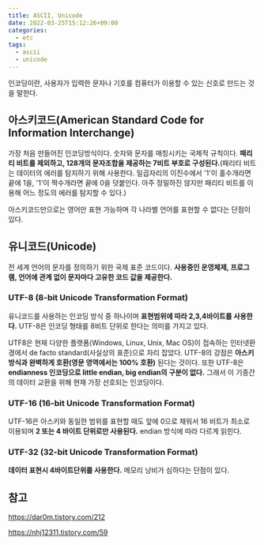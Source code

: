 ```yaml
---
title: ASCII, Unicode
date: 2022-03-25T15:12:26+09:00
categories:
  - etc
tags: 
  - ascii
  - unicode
---
```


인코딩이란, 사용자가 입력한 문자나 기호를 컴퓨터가 이용할 수 있는 신호로 만드는 것을 말한다. 

## 아스키코드(American Standard Code for Information Interchange)
가장 처음 만들어진 인코딩방식이다. 숫자와 문자를 매칭시키는 국제적 규칙이다. **패리티 비트를 제외하고, 128개의 문자조합을 제공하는 7비트 부호로 구성된다.**(패리티 비트는 데이터의 에러를 탐지하기 위해 사용한다.
일곱자리의 이진수에서 '1'이 홀수개라면 끝에 1을, '1'이 짝수개라면 끝에 0을 덧붙인다. 아주 정밀하진 않지만 패리티 비트를 이용해 어느 정도의 에러를 탐지할 수 있다.)

아스키코드만으로는 영어만 표현 가능하며 각 나라별 언어를 표현할 수 없다는 단점이 있다.

## 유니코드(Unicode)
전 세계 언어의 문자를 정의하기 위한 국제 표준 코드이다. **사용중인 운영체제, 프로그램, 언어에 관계 없이 문자마다 고유한 코드 값을 제공한다.**

### UTF-8 (8-bit Unicode Transformation Format)
유니코드를 사용하는 인코딩 방식 중 하나이며 **표현범위에 따라 2,3,4바이트를 사용한다.** UTF-8은 인코딩 형태를 8비트 단위로 한다는 의미를 가지고 있다.

UTF8은 현재 다양한 플랫폼(Windows, Linux, Unix, Mac OS)이 접속하는 인터넷환경에서 de facto standard(사실상의 표준)으로 자리 잡았다. UTF-8의 강점은 **아스키방식과 완벽하게 호환(영문 영역에서는 100% 호환)** 된다는 것이다. 또한 UTF-8은 **endianness 인코딩으로 little endian, big endian의 구분이 없다.** 그래서 이 기종간의 데이터 교환을 위해 현재 가장 선호되는 인코딩이다.

### UTF-16 (16-bit Unicode Transformation Format)
UTF-16은 아스키와 동일한 범위를 표현할 때도 앞에 0으로 채워서 16 비트가 최소로 이용되며 **2 또는 4 바이트 단위로만 사용된다.** endian 방식에 따라 다르게 읽힌다.

### UTF-32 (32-bit Unicode Transformation Format)
**데이터 표현시 4바이트단위를 사용한다.** 메모리 낭비가 심하다는 단점이 있다.

## 참고
https://dar0m.tistory.com/212

https://nhj12311.tistory.com/59
